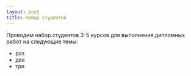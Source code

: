 ```yaml
---
layout: post
title: Набор студентов
---
```


Проводим набор студентов 3-5 курсов для выполнения дипломных работ на следующие темы:

* раз
* два
* три